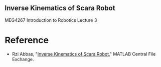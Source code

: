 ## Inverse Kinematics of Scara Robot

MEG4267 Introduction to Robotics Lecture 3

# Reference
- Rzi Abbas, "[Inverse Kinematics of Scara Robot](https://kr.mathworks.com/matlabcentral/fileexchange/128529-inverse-kinematics-of-scara-robot)," MATLAB Central File Exchange.
